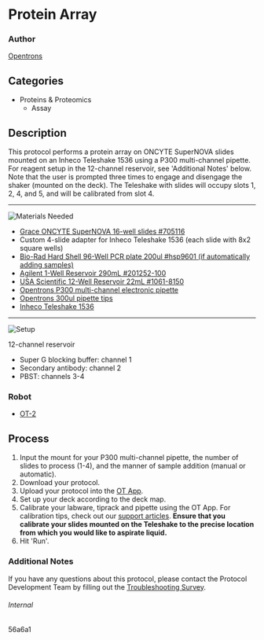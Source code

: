 # Protein Array

### Author
[Opentrons](http://www.opentrons.com/)

## Categories
* Proteins & Proteomics
    * Assay

## Description
This protocol performs a protein array on ONCYTE SuperNOVA slides mounted on an Inheco Teleshake 1536 using a P300 multi-channel pipette. For reagent setup in the 12-channel reservoir, see 'Additional Notes' below. Note that the user is prompted three times to engage and disengage the shaker (mounted on the deck). The Teleshake with slides will occupy slots 1, 2, 4, and 5, and will be calibrated from slot 4.

---
![Materials Needed](https://s3.amazonaws.com/opentrons-protocol-library-website/custom-README-images/001-General+Headings/materials.png)

* [Grace ONCYTE SuperNOVA 16-well slides #705116](https://gracebio.com/product/oncyte-supernova-705116/)
* Custom 4-slide adapter for Inheco Teleshake 1536 (each slide with 8x2 square wells)
* [Bio-Rad Hard Shell 96-Well PCR plate 200ul #hsp9601 (if automatically adding samples)](http://www.bio-rad.com/en-us/sku/hsp9601-hard-shell-96-well-pcr-plates-low-profile-thin-wall-skirted-white-clear?ID=hsp9601)
* [Agilent 1-Well Reservoir 290mL #201252-100](https://www.agilent.com/store/en_US/Prod-201252-100/201252-100)
* [USA Scientific 12-Well Reservoir 22mL #1061-8150](https://www.usascientific.com/12-channel-automation-reservoir.aspx)
* [Opentrons P300 multi-channel electronic pipette](https://shop.opentrons.com/collections/ot-2-pipettes/products/8-channel-electronic-pipette?variant=5984202489885)
* [Opentrons 300ul pipette tips](https://shop.opentrons.com/collections/opentrons-tips/products/opentrons-300ul-tips?variant=15954632802398)
* [Inheco Teleshake 1536](https://www.inheco.com/fileadmin/web_data/Downloads/Data-Sheets/Shaker.pdf)

---
![Setup](https://s3.amazonaws.com/opentrons-protocol-library-website/custom-README-images/001-General+Headings/Setup.png)

12-channel reservoir
* Super G blocking buffer: channel 1
* Secondary antibody: channel 2
* PBST: channels 3-4

### Robot
* [OT-2](https://opentrons.com/ot-2)

## Process
1. Input the mount for your P300 multi-channel pipette, the number of slides to process (1-4), and the manner of sample addition (manual or automatic).
2. Download your protocol.
3. Upload your protocol into the [OT App](https://opentrons.com/ot-app).
4. Set up your deck according to the deck map.
5. Calibrate your labware, tiprack and pipette using the OT App. For calibration tips, check out our [support articles](https://support.opentrons.com/en/collections/1559720-guide-for-getting-started-with-the-ot-2). **Ensure that you calibrate your slides mounted on the Teleshake to the precise location from which you would like to aspirate liquid.**
6. Hit 'Run'.

### Additional Notes
If you have any questions about this protocol, please contact the Protocol Development Team by filling out the [Troubleshooting Survey](https://protocol-troubleshooting.paperform.co/).

###### Internal
56a6a1
